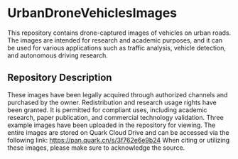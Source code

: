 # UrbanDroneVehiclesImages
This repository contains drone-captured images of vehicles on urban roads. The images are intended for research and academic purposes, and it can be used for various applications such as traffic analysis, vehicle detection, and autonomous driving research. 
## Repository Description
These images have been legally acquired through authorized channels and purchased by the owner. Redistribution and research usage rights have been granted. It is permitted for compliant uses, including academic research, paper publication, and commercial technology validation. Three example images have been uploaded in the repository for viewing. The entire images are stored on Quark Cloud Drive and can be accessed via the following link: https://pan.quark.cn/s/3f762e6e9b24
When citing or utilizing these images, please make sure to acknowledge the source. 

